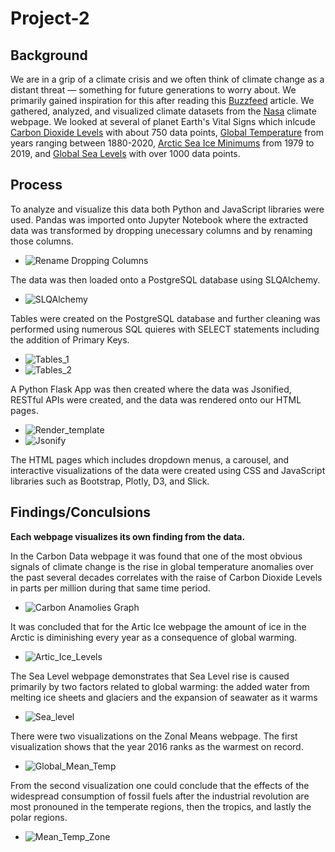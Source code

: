 # Project-2

## Background 

We are in a grip of a climate crisis and we often think of climate change as a distant threat — something for future generations to worry about. We primarily gained inspiration for this after reading this [Buzzfeed](https://www.buzzfeednews.com/article/peteraldhous/climate-change-maps-ice-sea-level-rise) article. We gathered, analyzed, and visualized climate datasets from the [Nasa](https://climate.nasa.gov/evidence/) climate webpage. We looked at several of planet Earth's Vital Signs which inlcude [Carbon Dioxide Levels](https://climate.nasa.gov/vital-signs/carbon-dioxide/) with about 750 data points, [Global Temperature](https://data.giss.nasa.gov/gistemp/) from years ranging between 1880-2020, [Arctic Sea Ice Minimums](https://climate.nasa.gov/vital-signs/arctic-sea-ice/) from 1979 to 2019, and [Global Sea Levels](https://climate.nasa.gov/vital-signs/sea-level/) with over 1000 data points. 

## Process

To analyze and visualize this data both Python and JavaScript libraries were used. Pandas was imported onto Jupyter Notebook where the extracted data was transformed by dropping unecessary columns and by renaming those columns.
* ![Rename Dropping Columns](https://github.com/D-3nvironmentalist/Project-2/blob/master/static/Images/rename_columns.png) 

The data was then loaded onto a PostgreSQL database using SLQAlchemy.
* ![SLQAlchemy](https://github.com/D-3nvironmentalist/Project-2/blob/master/static/Images/SLQAlchemy.png) 

Tables were created on the PostgreSQL database and further cleaning was performed using numerous SQL quieres with SELECT statements including the addition of Primary Keys. 
* ![Tables_1](https://github.com/D-3nvironmentalist/Project-2/blob/master/static/Images/Tables_1.png)
* ![Tables_2](https://github.com/D-3nvironmentalist/Project-2/blob/master/static/Images/Tables_2.png)

A Python Flask App was then created where the data was Jsonified, RESTful APIs were created, and the data was rendered onto our HTML pages. 
* ![Render_template](https://github.com/D-3nvironmentalist/Project-2/blob/master/static/Images/Render_template.png)
* ![Jsonify](https://github.com/D-3nvironmentalist/Project-2/blob/master/static/Images/Jsonify.png)

The HTML pages which includes dropdown menus, a carousel, and interactive visualizations of the data were created using CSS and JavaScript libraries such as Bootstrap, Plotly, D3, and Slick.

## Findings/Conculsions 
**Each webpage visualizes its own finding from the data.**

In the Carbon Data webpage it was found that one of the most obvious signals of climate change is the rise in global temperature anomalies over the past several decades correlates with the raise of Carbon Dioxide Levels in parts per million during that same time period. 
* ![Carbon Anamolies Graph](https://github.com/D-3nvironmentalist/Project-2/blob/master/static/Images/Carbon_Anamolies_Graph.png)

It was concluded that for the Artic Ice webpage the amount of ice in the Arctic is diminishing every year as a consequence of global warming.
* ![Artic_Ice_Levels](https://github.com/D-3nvironmentalist/Project-2/blob/master/static/Images/Artic_Ice_Levels.png)

The Sea Level webpage demonstrates that Sea Level rise is caused primarily by two factors related to global warming: the added water from melting ice sheets and glaciers and the expansion of seawater as it warms
* ![Sea_level](https://github.com/D-3nvironmentalist/Project-2/blob/master/static/Images/Sea_level.png)

There were two visualizations on the Zonal Means webpage. The first visualization shows that the year 2016 ranks as the warmest on record.
* ![Global_Mean_Temp](https://github.com/D-3nvironmentalist/Project-2/blob/master/static/Images/Global_Mean_Temp.png)

From the second visualization one could conclude that the effects of the widespread consumption of fossil fuels after the industrial revolution are most pronouned in the temperate regions, then the tropics, and lastly the polar regions.
* ![Mean_Temp_Zone](https://github.com/D-3nvironmentalist/Project-2/blob/master/static/Images/Mean_Temp_Zone.png)

